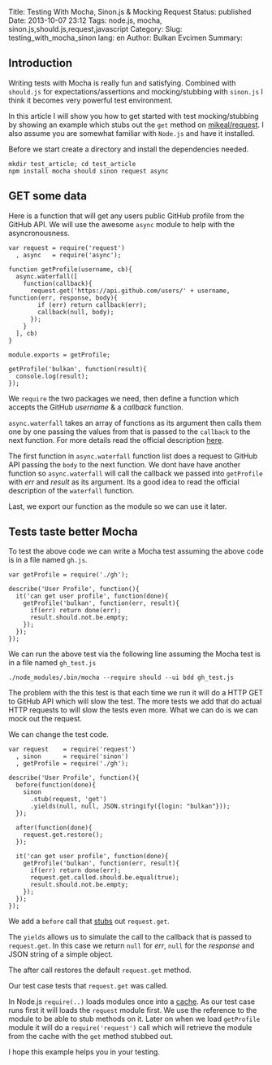 Title: Testing With Mocha, Sinon.js & Mocking Request
Status: published
Date: 2013-10-07 23:12
Tags: node.js, mocha, sinon.js,should.js,request,javascript
Category:
Slug: testing_with_mocha_sinon
lang: en
Author: Bulkan Evcimen
Summary:


Introduction
------------

Writing tests with Mocha is really fun and satisfying. Combined with `should.js` for expectations/assertions and mocking/stubbing with `sinon.js` I think it becomes very powerful test environment.

In this article I will show you how to get started with test mocking/stubbing by showing an example which stubs out the `get` method on [mikeal/request](https://github.com/mikeal/request). I also
assume you are somewhat familiar with `Node.js` and have it installed.

Before we start create a directory and install the dependencies needed.

    mkdir test_article; cd test_article
    npm install mocha should sinon request async


GET some data
-------------


Here is a function that will get any users public GitHub profile from the GitHub API. We will use the awesome `async` module to help with the asyncronousness.


```
var request = require('request')
  , async   = require('async');

function getProfile(username, cb){
  async.waterfall([
    function(callback){
      request.get('https://api.github.com/users/' + username, function(err, response, body){
        if (err) return callback(err);
        callback(null, body);
      });
    }
  ], cb)
}

module.exports = getProfile;

getProfile('bulkan', function(result){
  console.log(result);
});
```

We `require` the two packages we need, then define a function which accepts the GitHub _username_ & a _callback_ function.

`async.waterfall` takes an array of functions as its argument then calls them one by one passing the values from that is passed to the `callback` to the next function. For more details read the official description [here](https://github.com/caolan/async#waterfall).

The first function in `async.waterfall` function list does a request to GitHub API passing the `body` to the next function. We dont have have another function so `async.waterfall` will call the callback we passed into
`getProfile` with _err_ and _result_ as its argument. Its a good idea to read the official description of the `waterfall` function.

Last, we export our function as the module so we can use it later.

Tests taste better Mocha
------------------------

To test the above code we can write a Mocha test assuming the above code is in a file named `gh.js`.


```
var getProfile = require('./gh');

describe('User Profile', function(){
  it('can get user profile', function(done){
    getProfile('bulkan', function(err, result){
      if(err) return done(err);
      result.should.not.be.empty;
    });
  });
});
```

We can run the above test via the following line assuming the Mocha test is in a file named `gh_test.js`

`./node_modules/.bin/mocha --require should --ui bdd gh_test.js`

The problem with the this test is that each time we run it will do a HTTP GET to GitHub API which will slow the test. The more tests we add that do actual
HTTP requests to will slow the tests even more.  What we can do is we can mock out the request.  


We can change the test code.


```
var request    = require('request')
  , sinon      = require('sinon')
  , getProfile = require('./gh');

describe('User Profile', function(){
  before(function(done){
    sinon
      .stub(request, 'get')
      .yields(null, null, JSON.stringify({login: "bulkan"}));
  });

  after(function(done){
    request.get.restore();
  });

  it('can get user profile', function(done){
    getProfile('bulkan', function(err, result){
      if(err) return done(err);
      request.get.called.should.be.equal(true);
      result.should.not.be.empty;
    });
  });
});
```

We add a `before` call that [stubs](http://sinonjs.org/docs/#stubs) out `request.get`.   

The `yields` allows us to simulate the call to the callback that is passed to `request.get`. In this case
we return `null` for _err_, `null` for the _response_ and JSON string of a simple object.

The after call restores the default `request.get` method.

Our test case tests that `request.get` was called.

In Node.js `require(..)` loads modules once into a [cache](http://nodejs.org/api/modules.html#modules_caching). As our test case runs first it will loads the `request` module first. We use the
reference to the module to be able to stub methods on it. Later on when we load `getProfile` module it will do a `require('request')` call which will retrieve the module from the cache with 
the `get` method stubbed out.

I hope this example helps you in your testing.
